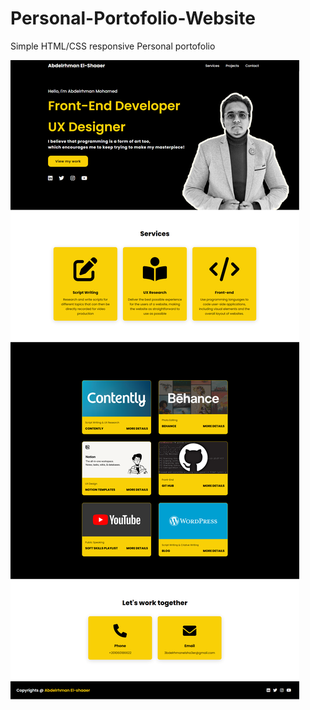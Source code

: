 # Personal-Portofolio-Website
Simple HTML/CSS responsive Personal portofolio 

<img src="https://github.com/Elsha3er117/Personal-Portofolio-Website/blob/main/Preview.png">
